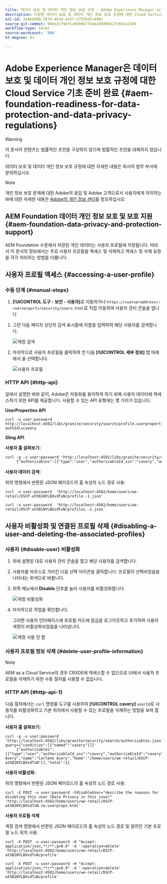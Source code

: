 ```yaml
---
title: 데이터 보호 및 데이터 개인 정보 보호 규정 - Adobe Experience Manager as a Cloud Service 기초 준비 완료
description: 다양한 데이터 보호 및 데이터 개인 정보 보호 규정에 대한 Cloud Service 기반 지원으로서 Adobe Experience Manager에 대해 알아보십시오.에는 유럽 연합 개인 정보 보호 규정(GDPR), 캘리포니아 소비자 개인 정보 보호법 및 새 AEM을 Cloud Service 프로젝트로 구현할 때 준수하는 방법이 포함되어 있습니다.
exl-id: 3a4b9d00-297d-4b1d-ae57-e75fbd5c490c
source-git-commit: 90de3cf9bf1c949667f4de109d0b517c6be22184
workflow-type: tm+mt
source-wordcount: '506'
ht-degree: 0%

---
```


# Adobe Experience Manager은 데이터 보호 및 데이터 개인 정보 보호 규정에 대한 Cloud Service 기초 준비 완료 {#aem-foundation-readiness-for-data-protection-and-data-privacy-regulations}

>[!WARNING]
>
>이 문서의 컨텐츠는 법률적인 조언을 구성하지 않으며 법률적인 조언을 대체하지 않습니다.
>
>데이터 보호 및 데이터 개인 정보 보호 규정에 대한 자세한 내용은 회사의 법무 부서에 문의하십시오.

>[!NOTE]
>
>개인 정보 보호 문제에 대한 Adobe의 응답 및 Adobe 고객으로서 사용자에게 의미하는 바에 대한 자세한 내용은 [Adobe의 개인 정보 센터](https://www.adobe.com/privacy.html)를 참조하십시오.

## AEM Foundation 데이터 개인 정보 보호 및 보호 지원 {#aem-foundation-data-privacy-and-protection-support}

AEM Foundation 수준에서 저장된 개인 데이터는 사용자 프로필에 저장됩니다. 따라서 이 문서의 정보에서는 주로 사용자 프로필을 액세스 및 삭제하고 액세스 및 삭제 요청을 각각 처리하는 방법을 다룹니다.

## 사용자 프로필 액세스 {#accessing-a-user-profile}

### 수동 단계 {#manual-steps}

1. **[!UICONTROL 도구 - 보안 - 사용자]**&#x200B;로 이동하거나 `https://<serveraddress>:<serverport>/security/users.html`로 직접 이동하여 사용자 관리 콘솔을 엽니다

<!--
   ![useradmin2](assets/useradmin2.png)
-->

1. 그런 다음 페이지 상단의 검색 표시줄에 이름을 입력하여 해당 사용자를 검색합니다.

   ![계정 검색](assets/dpp-foundation-01.png)

1. 마지막으로 사용자 프로필을 클릭하여 연 다음 **[!UICONTROL 세부 정보]** 탭 아래에서 을 선택합니다.

   ![사용자 프로필](assets/dpp-foundation-02.png)

### HTTP API {#http-api}

앞에서 설명한 바와 같이, Adobe은 자동화를 용이하게 하기 위해 사용자 데이터에 액세스하기 위한 API를 제공합니다. 사용할 수 있는 API 유형에는 몇 가지가 있습니다.

**UserProperties API**

```shell
curl -u user:password http://localhost:4502/libs/granite/security/search/profile.userproperties.json\?authId\=cavery
```

**Sling API**

**사용자 홈 살펴보기:**

```xml
curl -g -u user:password 'http://localhost:4502/libs/granite/security/search/authorizables.json?query={"condition":[{"named":"cavery"}]}'
     {"authorizables":[{"type":"user","authorizableId_xss":"cavery","authorizableId":"cavery","name_xss":"Carlene Avery","name":"Carlene Avery","home":"/home/users/we-retail/DSCP-athB1NYLBXvdTuN"}],"total":1}
```

**사용자 데이터 검색:**

위의 명령에서 반환된 JSON 페이로드의 홈 속성의 노드 경로 사용:

```shell
curl -u user:password  'http://localhost:4502/home/users/we-retail/DSCP-athB1NYLBXvdTuN/profile.-1.json'
```

```shell
curl -u user:password  'http://localhost:4502/home/users/we-retail/DSCP-athB1NYLBXvdTuN/profiles.-1.json'
```

## 사용자 비활성화 및 연결된 프로필 삭제 {#disabling-a-user-and-deleting-the-associated-profiles}

### 사용자 {#disable-user} 비활성화

1. 위에 설명된 대로 사용자 관리 콘솔을 열고 해당 사용자를 검색합니다.
2. 사용자를 마우스로 가리킨 다음 선택 아이콘을 클릭합니다. 프로필이 선택되었음을 나타내는 회색으로 바뀝니다.

3. 위쪽 메뉴에서 **Disable** 단추를 눌러 사용자를 비활성화합니다.

   ![계정 비활성화](assets/dpp-foundation-03.png)

4. 마지막으로 작업을 확인합니다.

   그러면 사용자 인터페이스에 프로필 카드에 잠금을 로그아웃하고 추가하여 사용자 계정이 비활성화되었음을 나타냅니다.

   ![계정 사용 안 함](assets/dpp-foundation-04.png)

### 사용자 프로필 정보 삭제 {#delete-user-profile-information}

>[!NOTE]
>
>AEM as a Cloud Service의 경우 CRXDE에 액세스할 수 없으므로 UI에서 사용자 프로필을 삭제하기 위한 수동 절차를 사용할 수 없습니다.

### HTTP API {#http-api-1}

다음 절차에서는 `curl` 명령줄 도구를 사용하여 **[!UICONTROL cavery]** `userId`로 사용자를 비활성화하고 기본 위치에서 사용할 수 있는 프로필을 삭제하는 방법을 보여 줍니다.

**사용자 홈 살펴보기:**

```shell
curl -g -u user:password 'http://localhost:4502/libs/granite/security/search/authorizables.json?query={"condition":[{"named":"cavery"}]}'
     {"authorizables":[{"type":"user","authorizableId_xss":"cavery","authorizableId":"cavery","name_xss":"Carlene Avery","name":"Carlene Avery","home":"/home/users/we-retail/DSCP-athB1NYLBXvdTuN"}],"total":1}
```

**사용자 비활성화:**

위의 명령에서 반환된 JSON 페이로드의 홈 속성의 노드 경로 사용:

```shell
curl -X POST -u user:password -FdisableUser="describe the reasons for disabling this user (Data Privacy in this case)" 'http://localhost:4502/home/users/we-retail/DSCP-athB1NYLBXvdTuN.rw.userprops.html'
```

**사용자 프로필 삭제**

계정 검색 명령에서 반환된 JSON 페이로드의 홈 속성의 노드 경로 및 알려진 기본 프로필 노드 위치 사용:

```shell
curl -X POST -u user:password -H "Accept: application/json,**/**;q=0.9" -d ':operation=delete' 'http://localhost:4502/home/users/we-retail/DSCP-athB1NYLBXvdTuN/profile'
```

```shell
curl -X POST -u user:password -H "Accept: application/json,**/**;q=0.9" -d ':operation=delete' 'http://localhost:4502/home/users/we-retail/DSCP-athB1NYLBXvdTuN/profile'
```
